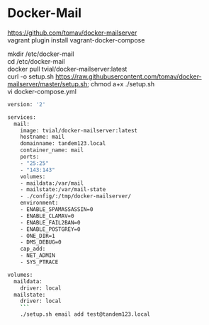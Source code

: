 # Docker-Mail
https://github.com/tomav/docker-mailserver </br>
vagrant plugin install vagrant-docker-compose

mkdir /etc/docker-mail </br>
cd /etc/docker-mail </br>
docker pull tvial/docker-mailserver:latest </br>
curl -o setup.sh https://raw.githubusercontent.com/tomav/docker-mailserver/master/setup.sh; chmod a+x ./setup.sh </br>
vi docker-compose.yml </br>
```bash
version: '2'

services:
  mail:
    image: tvial/docker-mailserver:latest
    hostname: mail
    domainname: tandem123.local
    container_name: mail
    ports:
    - "25:25"
    - "143:143"
    volumes:
    - maildata:/var/mail
    - mailstate:/var/mail-state
    - ./config/:/tmp/docker-mailserver/
    environment:
    - ENABLE_SPAMASSASSIN=0
    - ENABLE_CLAMAV=0
    - ENABLE_FAIL2BAN=0
    - ENABLE_POSTGREY=0
    - ONE_DIR=1
    - DMS_DEBUG=0
    cap_add:
    - NET_ADMIN
    - SYS_PTRACE

volumes:
  maildata:
    driver: local
  mailstate:
    driver: local
    ```
    ./setup.sh email add test@tandem123.local

